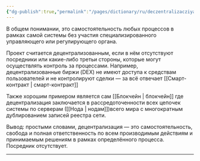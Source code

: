 ```yaml
---
{"dg-publish":true,"permalink":"/pages/dictionary/ru/deczentralizacziya/"}
---
```



В общем понимании, это самостоятельность любых процессов в рамках самой системы без участия специализированного управляющего или регулирующего органа.

Проект считается децентрализованным, если в нём отсутствуют посредники или какие-либо третьи стороны, которые могут осуществлять контроль за процессами. Например, децентрализованные биржи (DEX) не имеют доступа к средствам пользователей и не контролируют сделки — за всё отвечает [[Смарт-контракт \| смарт-контракт]]

Также хорошим примером является сам [[Блокчейн \| блокчейн]] где децентрализация заключается в рассредоточенности всех цепочек системы по серверам ([[Нода \| нодам]])всего мира с многократным дублированием записей реестра сети.

Вывод: простыми словами, децентрализация — это самостоятельность, свобода и полная ответственность по всем производимым действиям и принимаемым решениям в рамках определённого процесса. Посредник отсутствует.

---
